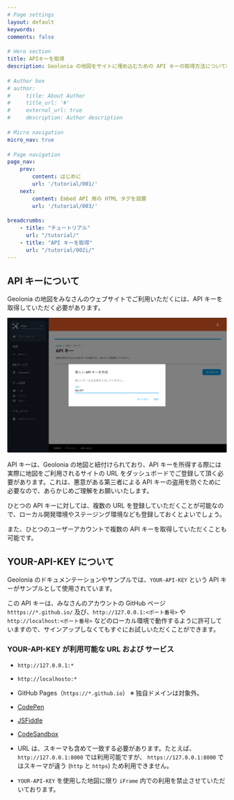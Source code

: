 ```yaml
---
# Page settings
layout: default
keywords:
comments: false

# Hero section
title: APIキーを取得
description: Geolonia の地図をサイトに埋め込むための API キーの取得方法について紹介します。

# Author box
# author:
#     title: About Author
#     title_url: '#'
#     external_url: true
#     description: Author description

# Micro navigation
micro_nav: true

# Page navigation
page_nav:
    prev:
        content: はじめに
        url: '/tutorial/001/'
    next:
        content: Embed API 用の HTML タグを設置
        url: '/tutorial/003/'

breadcrumbs:
    - title: "チュートリアル"
      url: "/tutorial/"
    - title: "API キーを取得"
      url: "/tutorial/002i/"
---
```


## API キーについて

Geolonia の地図をみなさんのウェブサイトでご利用いただくには、API キーを取得していただく必要があります。

![](/img/dashboard-get-api-key.png )

API キーは、Geolonia の地図と紐付けられており、API キーを所得する際には実際に地図をご利用されるサイトの URL をダッシュボードでご登録して頂く必要があります。これは、悪意がある第三者による API キーの盗用を防ぐために必要なので、あらかじめご理解をお願いいたします。

ひとつの API キーに対しては、複数の URL を登録していただくことが可能なので、ローカル開発環境やステージング環境なども登録しておくとよいでしょう。

また、ひとつのユーザーアカウントで複数の API キーを取得していただくことも可能です。

## YOUR-API-KEY について

Geolonia のドキュメンテーションやサンプルでは、`YOUR-API-KEY` という API キーがサンプルとして使用されています。

この API キーは、みなさんのアカウントの GitHub ページ `htttps://*.github.io/` 及び、`http://127.0.0.1:<ポート番号>` や `http://localhost:<ポート番号>` などのローカル環境で動作するように許可していますので、サインアップしなくてもすぐにお試しいただくことができます。

### YOUR-API-KEY が利用可能な URL および サービス

* `http://127.0.0.1:*`
* `http://localhosto:*`
* GitHub Pages（`https://*.github.io`） ※ 独自ドメインは対象外。
* [CodePen](https://codepen.io/)
* [JSFiddle](https://jsfiddle.net/)
* [CodeSandbox](https://codesandbox.io/)

* URL は、スキーマも含めて一致する必要があります。たとえば、`http://127.0.0.1:8000` では利用可能ですが、 `https://127.0.0.1:8000` ではスキーマが違う (`http` と `https`) ため利用できません。
* `YOUR-API-KEY` を使用した地図に限り `iFrame` 内での利用を禁止させていただいております。

